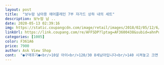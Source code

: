 ```yaml
---
layout: post 
title:  "보누맘 남아용 에어플레인 7부 쟈가드 상하 내의 세트" 
description: 보누맘 남 ..
date: 2020-05-13 02:39:16 
img: https://static.coupangcdn.com/image/retail/images/2018/02/05/12/6/2f9eab62-1cfa-4372-9647-485c9bb5eca4.jpg 
linkUrl: https://link.coupang.com/re/AFFSDP?lptag=AF3600438&subid=ahnPublicAsk&pageKey=64250250&itemId=217840745&vendorItemId=3526357944&traceid=V0-113-909ba5a61cfbe600 
categories: [1005] 
color: F361A6 
price: 7900 
author: Ask View Shop 
cont:  "●구매후기●<br/>10살 아이<br/>120/30 8세남아입니다<br/>140 시켜놓고 크면 어쩌나 걱정 많았는데<br/>32갤 남자아이 땀이 많아 쟈가드 입혀요<br/>그래도 100퍼센트 면보다 확실히 좋아요.<br/><br/>다른 옷 140은 큰데 요건 딱 맞아요<br/>맘에듭니다<br/>몸무게 24<br/>상체는 넉넉하네요<br/>완전 면 내복 입혔을때보다 땀이 덜 흘려요.<br/><br/>워낙 남자아이들은 활동성이 많으니... <br/>.<br/>.<br/> 땀은 기본인것 같아요... <br/><br/>이번엔 150구입해서 받자마자 세탁후 건조기 돌렸더니 여유롭게 입을수 있었어요<br/>전혀 안 커요 허리도 딱 조이네요<br/>조금 불편 할 정도로 딱 맞아요<br/>직접 받아보니 이뻐요<br/>코로나때문에 집에만 있다보니 살이 쪄서 뭘입어도 정상이즈는 꽉끼네요<br/>평소 130 사이즈인데 내복은 140구입했어요<br/>항상 내복은 건조기 사용때문에 넉넉하게 구입합니다<br/>" 
---
```

